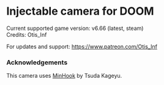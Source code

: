Injectable camera for DOOM 
============================

Current supported game version: v6.66 (latest, steam)  
Credits: Otis_Inf  

For updates and support: https://www.patreon.com/Otis_Inf


### Acknowledgements
This camera uses [MinHook](https://github.com/TsudaKageyu/minhook) by Tsuda Kageyu.
